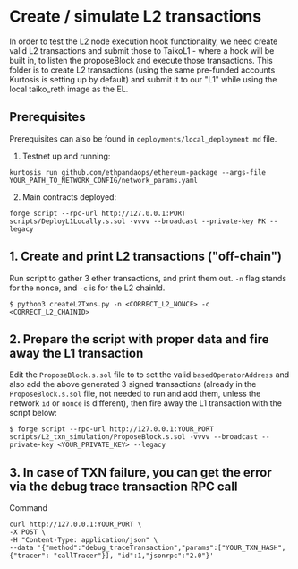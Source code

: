 # Create / simulate L2 transactions

In order to test the L2 node execution hook functionality, we need create valid L2 transactions and submit those to TaikoL1 - where a hook will be built in, to listen the proposeBlock and execute those transactions. This folder is to create L2 transactions (using the same pre-funded accounts Kurtosis is setting up by default) and submit it to our "L1" while using the local taiko_reth image as the EL.

## Prerequisites

Prerequisites can also be found in `deployments/local_deployment.md` file.

1. Testnet up and running:
```shell
kurtosis run github.com/ethpandaops/ethereum-package --args-file YOUR_PATH_TO_NETWORK_CONFIG/network_params.yaml
```

2. Main contracts deployed:
```shell
forge script --rpc-url http://127.0.0.1:PORT scripts/DeployL1Locally.s.sol -vvvv --broadcast --private-key PK --legacy
```

## 1. Create and print L2 transactions ("off-chain")

Run script to gather 3 ether transactions, and print them out. `-n` flag stands for the nonce, and `-c` is for the L2 chainId.

```shell
$ python3 createL2Txns.py -n <CORRECT_L2_NONCE> -c <CORRECT_L2_CHAINID>
```

## 2. Prepare the script with proper data and fire away the L1 transaction

Edit the `ProposeBlock.s.sol` file to to set the valid `basedOperatorAddress` and also add the above generated 3 signed transactions (already in the `ProposeBlock.s.sol` file, not needed to run and add them, unless the network `id` or `nonce` is different), then fire away the L1 transaction with the script below:

```shell
$ forge script --rpc-url http://127.0.0.1:YOUR_PORT scripts/L2_txn_simulation/ProposeBlock.s.sol -vvvv --broadcast --private-key <YOUR_PRIVATE_KEY> --legacy
```

## 3. In case of TXN failure, you can get the error via the debug trace transaction RPC call

Command

```shell
curl http://127.0.0.1:YOUR_PORT \
-X POST \
-H "Content-Type: application/json" \
--data '{"method":"debug_traceTransaction","params":["YOUR_TXN_HASH", {"tracer": "callTracer"}], "id":1,"jsonrpc":"2.0"}'
```


